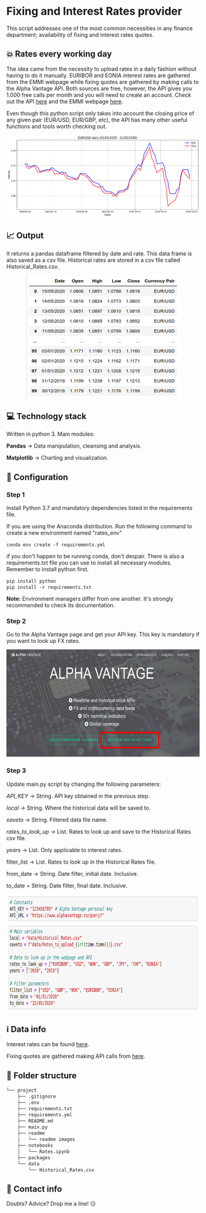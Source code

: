 # Fixing and Interest Rates provider

This script addresses one of the most common necessities in any finance department; availability of fixing and interest rates quotes.

## :boom: Rates every working day

The idea came from the necessity to upload rates in a daily fashion without having to do it manually. EURIBOR and EONIA interest rates are gathered from the EMMI webpage while fixing quotes are gathered by making calls to the Alpha Vantage API. Both sources are free, however, the API gives you 1.000 free calls per month and you will need to create an account. Check out the API [here](https://www.alphavantage.co/ "Alpha Vantage") and the EMMI webpage [here](https://www.emmi-benchmarks.eu/emmi/ "European Money Markets Institute").

Even though this python script only takes into account the closing price of any given pair (EUR/USD, EUR/GBP, etc), the API has many other useful functions and tools worth checking out.

<p align="center">
  <img width="529" height="216" src="readme/EURUSD_chart.png">
</p>

## :chart_with_upwards_trend: Output
It returns a pandas dataframe filtered by date and rate. This data frame is also saved as a csv file. Historical rates are stored in a csv file called Historical_Rates.csv.

<p align="center">
  <img width="400" height="322" src="readme/eurusd_table.png">
</p>

## :computer: Technology stack
Written in python 3. Main modules:

**Pandas** -> Data manipulation, cleansing and analysis.

**Matplotlib** -> Charting and visualization.

## :wrench: Configuration
### Step 1

Install Python 3.7 and mandatory dependencies listed in the requirements file.

If you are using the Anaconda distribution. Run the following command to create a new environment named "rates_env"

```
conda env create -f requirements.yml
```

if you don't happen to be running conda, don't despair. There is also a requirements.txt file you can use to install all necessary modules. Remember to install python first.
```
pip install python
pip install -r requirements.txt
```

**Note:** Environment managers differ from one another. It's strongly recommended to check its documentation.

### Step 2
Go to the Alpha Vantage page and get your API key. This key is mandatory if you want to look up FX rates.

<p align="center">
  <img width="613" height="280" src="readme/alpha.png">
</p>

### Step 3
Update main.py script by changing the following parameters:

*API_KEY* -> String. API key obtained in the previous step.

*local* -> String. Where the historical data will be saved to. 

*saveto* -> String. Filtered data file name.

*rates_to_look_up* -> List. Rates to look up and save to the Historical Rates csv file. 

*years* -> List. Only applicable to interest rates. 

filter_list -> List. Rates to look up in the Historical Rates file.

from_date -> String. Date filter, initial date. Inclusive.

to_date = String. Date filter, final date. Inclusive.

<p align="center">
  <img width="792" height="306" src="readme/params.png">
</p>


## :information_source: Data info

Interest rates can be found [here](https://www.emmi-benchmarks.eu/emmi/ "European Money Markets Institute").

Fixing quotes are gathered making API calls from [here](https://www.alphavantage.co/ "Alpha Vantage").


## :file_folder: Folder structure
```
└── project
    ├── .gitignore
    ├── .env
    ├── requirements.txt
    ├── requirements.yml
    ├── README.md
    ├── main.py
    ├── readme
    │   └── readme images
    ├── notebooks
    │   └── Rates.ipynb
    ├── packages
    └── data
        └── Historical_Rates.csv
```

## :love_letter: Contact info
Doubts? Advice?  Drop me a line! :smirk:
